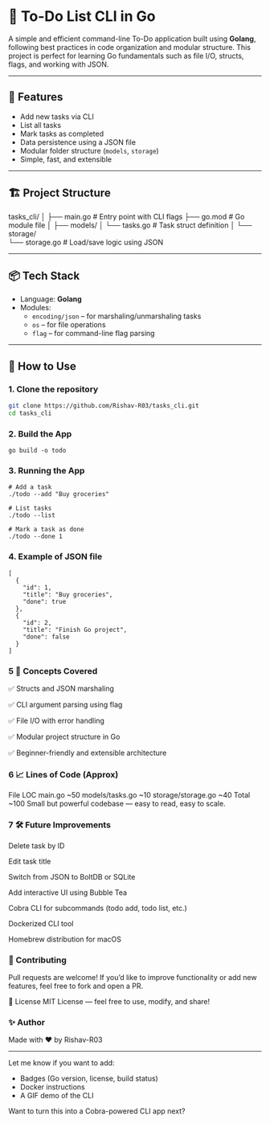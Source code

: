 # 📝 To-Do List CLI in Go

A simple and efficient command-line To-Do application built using **Golang**, following best practices in code organization and modular structure. This project is perfect for learning Go fundamentals such as file I/O, structs, flags, and working with JSON.

---

## 📌 Features

- Add new tasks via CLI
- List all tasks
- Mark tasks as completed
- Data persistence using a JSON file
- Modular folder structure (`models`, `storage`)
- Simple, fast, and extensible

---

## 🏗️ Project Structure

tasks_cli/ │ 
  ├── main.go # Entry point with CLI flags 
  ├── go.mod # Go module file │ 
  ├── models/ │ 
    └── tasks.go # Task struct definition │ 
  └── storage/   
    └── storage.go # Load/save logic using JSON


---

## 📦 Tech Stack

- Language: **Golang**
- Modules:
  - `encoding/json` – for marshaling/unmarshaling tasks
  - `os` – for file operations
  - `flag` – for command-line flag parsing

---

## 🚀 How to Use

### 1. Clone the repository

```bash
git clone https://github.com/Rishav-R03/tasks_cli.git
cd tasks_cli
```
### 2. Build the App
```
go build -o todo
```
### 3. Running the App
```
# Add a task
./todo --add "Buy groceries"

# List tasks
./todo --list

# Mark a task as done
./todo --done 1
```
### 4. Example of JSON file
```
[
  {
    "id": 1,
    "title": "Buy groceries",
    "done": true
  },
  {
    "id": 2,
    "title": "Finish Go project",
    "done": false
  }
]

```
### 5 🧠 Concepts Covered
✅ Structs and JSON marshaling

✅ CLI argument parsing using flag

✅ File I/O with error handling

✅ Modular project structure in Go

✅ Beginner-friendly and extensible architecture

### 6 📈 Lines of Code (Approx)
File	LOC
main.go	~50
models/tasks.go	~10
storage/storage.go	~40
Total	~100
Small but powerful codebase — easy to read, easy to scale.

### 7 🛠️ Future Improvements
 Delete task by ID

 Edit task title

 Switch from JSON to BoltDB or SQLite

 Add interactive UI using Bubble Tea

 Cobra CLI for subcommands (todo add, todo list, etc.)

 Dockerized CLI tool

 Homebrew distribution for macOS

### 🤝 Contributing
Pull requests are welcome! If you’d like to improve functionality or add new features, feel free to fork and open a PR.

📄 License
MIT License — feel free to use, modify, and share!

### ✨ Author
Made with ❤️ by Rishav-R03

---

Let me know if you want to add:
- Badges (Go version, license, build status)
- Docker instructions
- A GIF demo of the CLI

Want to turn this into a Cobra-powered CLI app next?


